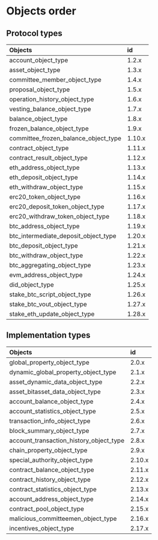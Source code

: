 # Objects order

## Protocol types

| Objects | id |
| :--- | :--- |
|account_object_type|1.2.x|
|asset_object_type|1.3.x|
|committee_member_object_type|1.4.x|
|proposal_object_type|1.5.x|
|operation_history_object_type|1.6.x|
|vesting_balance_object_type|1.7.x|
|balance_object_type|1.8.x|
|frozen_balance_object_type|1.9.x|
|committee_frozen_balance_object_type|1.10.x|
|contract_object_type|1.11.x|
|contract_result_object_type|1.12.x|
|eth_address_object_type|1.13.x|
|eth_deposit_object_type|1.14.x|
|eth_withdraw_object_type|1.15.x|
|erc20_token_object_type|1.16.x|
|erc20_deposit_token_object_type|1.17.x|
|erc20_withdraw_token_object_type|1.18.x|
|btc_address_object_type|1.19.x|
|btc_intermediate_deposit_object_type|1.20.x|
|btc_deposit_object_type|1.21.x|
|btc_withdraw_object_type|1.22.x|
|btc_aggregating_object_type|1.23.x|
|evm_address_object_type|1.24.x|
|did_object_type|1.25.x|
|stake_btc_script_object_type|1.26.x|
|stake_btc_vout_object_type|1.27.x|
|stake_eth_update_object_type|1.28.x|
## Implementation types

| Objects | id |
| :--- | :--- |
|global_property_object_type|2.0.x|
|dynamic_global_property_object_type|2.1.x|
|asset_dynamic_data_object_type|2.2.x|
|asset_bitasset_data_object_type|2.3.x|
|account_balance_object_type|2.4.x|
|account_statistics_object_type|2.5.x|
|transaction_info_object_type|2.6.x|
|block_summary_object_type|2.7.x|
|account_transaction_history_object_type|2.8.x|
|chain_property_object_type|2.9.x|
|special_authority_object_type|2.10.x|
|contract_balance_object_type|2.11.x|
|contract_history_object_type|2.12.x|
|contract_statistics_object_type|2.13.x|
|account_address_object_type|2.14.x|
|contract_pool_object_type|2.15.x|
|malicious_committeemen_object_type|2.16.x|
|incentives_object_type|2.17.x|

